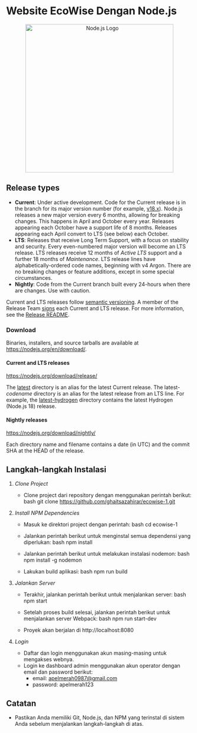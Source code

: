 # Website EcoWise Dengan Node.js
<p align="center"><a href="https://nodejs.org/en" target="_blank"><img src="https://www.vectorlogo.zone/logos/nodejs/nodejs-ar21.svg" width="400" alt="Node.js Logo"></a></p>

## Release types

* **Current**: Under active development. Code for the Current release is in the
  branch for its major version number (for example,
  [v18.x](https://github.com/nodejs/node/tree/v18.x)). Node.js releases a new
  major version every 6 months, allowing for breaking changes. This happens in
  April and October every year. Releases appearing each October have a support
  life of 8 months. Releases appearing each April convert to LTS (see below)
  each October.
* **LTS**: Releases that receive Long Term Support, with a focus on stability
  and security. Every even-numbered major version will become an LTS release.
  LTS releases receive 12 months of _Active LTS_ support and a further 18 months
  of _Maintenance_. LTS release lines have alphabetically-ordered code names,
  beginning with v4 Argon. There are no breaking changes or feature additions,
  except in some special circumstances.
* **Nightly**: Code from the Current branch built every 24-hours when there are
  changes. Use with caution.

Current and LTS releases follow [semantic versioning](https://semver.org). A
member of the Release Team [signs](#release-keys) each Current and LTS release.
For more information, see the
[Release README](https://github.com/nodejs/Release#readme).

### Download

Binaries, installers, and source tarballs are available at
<https://nodejs.org/en/download/>.

#### Current and LTS releases

<https://nodejs.org/download/release/>

The [latest](https://nodejs.org/download/release/latest/) directory is an
alias for the latest Current release. The latest-_codename_ directory is an
alias for the latest release from an LTS line. For example, the
[latest-hydrogen](https://nodejs.org/download/release/latest-hydrogen/)
directory contains the latest Hydrogen (Node.js 18) release.

#### Nightly releases

<https://nodejs.org/download/nightly/>

Each directory name and filename contains a date (in UTC) and the commit
SHA at the HEAD of the release.


## Langkah-langkah Instalasi

1. *Clone Project*

    - Clone project dari repository dengan menggunakan perintah berikut:
        bash
        git clone https://github.com/ghaitsazahirar/ecowise-1.git
        
        
2. *Install NPM Dependencies*
    - Masuk ke direktori project dengan perintah:
	bash
	cd ecowise-1

    - Jalankan perintah berikut untuk menginstal semua dependensi yang diperlukan:
        bash
        npm install
    - Jalankan perintah berikut untuk melakukan instalasi nodemon:
        bash
        npm install -g nodemon
    - Lakukan build aplikasi:
        bash
        npm run build

3. *Jalankan Server*
    - Terakhir, jalankan perintah berikut untuk menjalankan server:
        bash
        npm start
   - Setelah proses build selesai, jalankan perintah berikut untuk menjalankan server Webpack:
        bash
        npm run start-dev
        
    - Proyek akan berjalan di http://localhost:8080

4. *Login*
    - Daftar dan login menggunakan akun masing-masing untuk mengakses webnya.
    - Login ke dashboard admin menggunakan akun operator dengan email dan password berikut:
        - email: apelmerah0987@gmail.com 
        - password: apelmerah123
## Catatan

-   Pastikan Anda memiliki Git, Node.js, dan NPM yang terinstal di sistem Anda sebelum menjalankan langkah-langkah di atas.